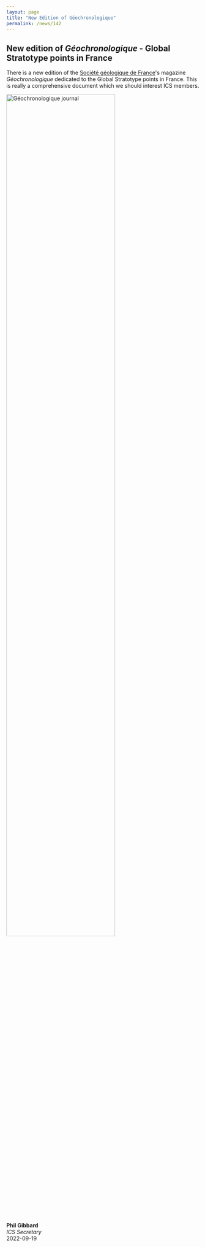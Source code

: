 ```yaml
---
layout: page
title: "New Edition of Géochronologique"
permalink: /news/142
---
```

## New edition of _Géochronologique_ - Global Stratotype points in France

There is a new edition of the [Société géologique de France](https://www.geosoc.fr/)'s magazine _Géochronologique_ dedicated to the Global Stratotype points in France. This is really a comprehensive document which we should interest ICS members.  

<a href="https://www.geosoc.fr/boutique-en-ligne/geochronique/2022/les-points-stratotypiques-mondiaux-de-france-format-pdf-detail.html">
    <img src="/news/142-Géochronologique.jpg" alt="Géochronologique journal" style="width:75%;" />
</a>

**Phil Gibbard**  
_ICS Secretary_  
2022-09-19  
